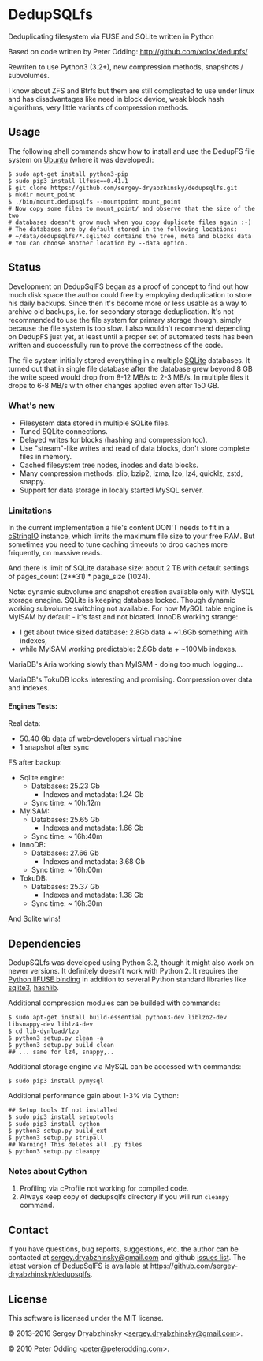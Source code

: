 DedupSQLfs
==========

Deduplicating filesystem via FUSE and SQLite written in Python

Based on code written by Peter Odding: http://github.com/xolox/dedupfs/

Rewriten to use Python3 (3.2+), new compression methods, snapshots / subvolumes.

I know about ZFS and Btrfs but them are still complicated to use under linux and has disadvantages
 like need in block device, weak block hash algorithms, very little variants of compression methods.

## Usage

The following shell commands show how to install and use the DedupFS file system on [Ubuntu](http://www.ubuntu.com/)
 (where it was developed):

    $ sudo apt-get install python3-pip
    $ sudo pip3 install llfuse==0.41.1
    $ git clone https://github.com/sergey-dryabzhinsky/dedupsqlfs.git
    $ mkdir mount_point
    $ ./bin/mount.dedupsqlfs --mountpoint mount_point
    # Now copy some files to mount_point/ and observe that the size of the two
    # databases doesn't grow much when you copy duplicate files again :-)
    # The databases are by default stored in the following locations:
    # ~/data/dedupsqlfs/*.sqlite3 contains the tree, meta and blocks data
    # You can choose another location by --data option.

## Status

Development on DedupSqlFS began as a proof of concept to find out how much disk space the author could free by employing deduplication to store his daily backups. Since then it's become more or less usable as a way to archive old backups, i.e. for secondary storage deduplication. It's not recommended to use the file system for primary storage though, simply because the file system is too slow. I also wouldn't recommend depending on DedupFS just yet, at least until a proper set of automated tests has been written and successfully run to prove the correctness of the code.

The file system initially stored everything in a multiple [SQLite](http://www.sqlite.org/) databases.
 It turned out that in single file database after the database grew beyond 8 GB the write speed would drop
 from 8-12 MB/s to 2-3 MB/s. In multiple files it drops to 6-8 MB/s with other changes applied even after 150 GB.

### What's new

 * Filesystem data stored in multiple SQLite files.
 * Tuned SQLite connections.
 * Delayed writes for blocks (hashing and compression too).
 * Use "stream"-like writes and read of data blocks, don't store complete files in memory.
 * Cached filesystem tree nodes, inodes and data blocks.
 * Many compression methods: zlib, bzip2, lzma, lzo, lz4, quicklz, zstd, snappy.
 * Support for data storage in localy started MySQL server.

### Limitations

In the current implementation a file's content DON'T needs to fit in a [cStringIO](http://docs.python.org/library/stringio.html#module-cStringIO)
 instance, which limits the maximum file size to your free RAM. But sometimes you need to tune caching timeouts to
 drop caches more friquently, on massive reads.

And there is limit of SQLite database size: about 2 TB with default settings of pages_count (2**31) * page_size (1024).

Note: dynamic subvolume and snapshot creation available only with MySQL storage enagine.
 SQLite is keeping database locked.
 Though dynamic working subvolume switching not available.
 For now MySQL table engine is MyISAM by default - it's fast and not bloated.
 InnoDB working strange:
 - I get about twice sized database: 2.8Gb data + ~1.6Gb something with indexes,
 - while MyISAM working predictable: 2.8Gb data + ~100Mb indexes.

 MariaDB's Aria working slowly than MyISAM - doing too much logging...

 MariaDB's TokuDB looks interesting and promising. Compression over data and indexes.

#### Engines Tests:

Real data:

 - 50.40 Gb data of web-developers virtual machine
 - 1 snapshot after sync

FS after backup:

 * Sqlite engine:
    * Databases: 25.23 Gb
        * Indexes and metadata: 1.24 Gb
    * Sync time: ~ 10h:12m 
 * MyISAM:
    * Databases: 25.65 Gb
        * Indexes and metadata: 1.66 Gb
    * Sync time: ~ 16h:40m 
 * InnoDB:
    * Databases: 27.66 Gb
        * Indexes and metadata: 3.68 Gb
    * Sync time: ~ 16h:00m 
 * TokuDB:
    * Databases: 25.37 Gb
        * Indexes and metadata: 1.38 Gb
    * Sync time: ~ 16h:30m

And Sqlite wins!


## Dependencies

DedupSQLfs was developed using Python 3.2, though it might also work on newer versions. It definitely doesn't work
 with Python 2. It requires the [Python llFUSE binding](http://www.rath.org/llfuse-docs/example.html) in addition
 to several Python standard libraries like [sqlite3](http://docs.python.org/library/sqlite3.html), [hashlib](http://docs.python.org/library/hashlib.html).

Additional compression modules can be builded with commands:

    $ sudo apt-get install build-essential python3-dev liblzo2-dev libsnappy-dev liblz4-dev
    $ cd lib-dynload/lzo
    $ python3 setup.py clean -a
    $ python3 setup.py build clean
    ## ... same for lz4, snappy,..

Additional storage engine via MySQL can be accessed with commands:

    $ sudo pip3 install pymysql

Additional performance gain about 1-3% via Cython:

    ## Setup tools If not installed
    $ sudo pip3 install setuptools
    $ sudo pip3 install cython
    $ python3 setup.py build_ext
    $ python3 setup.py stripall
    ## Warning! This deletes all .py files
    $ python3 setup.py cleanpy

### Notes about Cython

1. Profiling via cProfile not working for compiled code.
2. Always keep copy of dedupsqlfs directory if you will run ```cleanpy``` command.

## Contact

If you have questions, bug reports, suggestions, etc. the author can be contacted at <sergey.dryabzhinsky@gmail.com> and
github [issues list](https://github.com/sergey-dryabzhinsky/dedupsqlfs/issues).
The latest version of DedupSqlFS is available at <https://github.com/sergey-dryabzhinsky/dedupsqlfs>.

## License

This software is licensed under the MIT license.

© 2013-2016 Sergey Dryabzhinsky &lt;<sergey.dryabzhinsky@gmail.com>&gt;.

© 2010 Peter Odding &lt;<peter@peterodding.com>&gt;.
